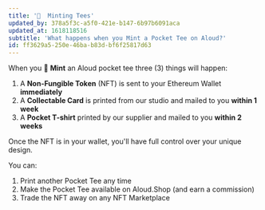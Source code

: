 ```yaml
---
title: '🍵  Minting Tees'
updated_by: 378a5f3c-a5f0-421e-b147-6b97b6091aca
updated_at: 1618118516
subtitle: 'What happens when you Mint a Pocket Tee on Aloud?'
id: ff3629a5-250e-46ba-b83d-bf6f25817d63
---
```

When you 🌱 **Mint** an Aloud pocket tee three (3) things will happen:

1. A **Non-Fungible Token** (NFT) is sent to your Ethereum Wallet **immediately**
2. A **Collectable Card** is printed from our studio and mailed to you **within 1 week**
3. A **Pocket T-shirt** printed by our supplier and mailed to you **within 2 weeks**

Once the NFT is in your wallet, you'll have full control over your unique design. 

You can:
1. Print another Pocket Tee any time
2. Make the Pocket Tee available on Aloud.Shop (and earn a commission)
3. Trade the NFT away on any NFT Marketplace